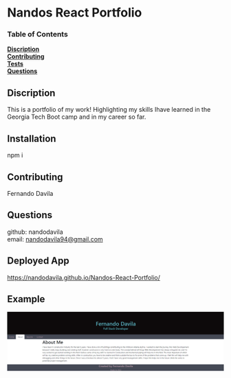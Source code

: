 
  # **Nandos React Portfolio**

   

  ### Table of Contents
  **[Discription](#discription)**<br>
  **[Contributing](#contributing)**<br>
  **[Tests](#tests)**<br>
  **[Questions](#Questions)**<br>
  

  ## Discription 

  This is a portfolio of my work! Highlighting my skills Ihave learned in the Georgia Tech Boot camp and in my career so far.

  ## Installation
  npm i

  ## Contributing

  Fernando Davila

  ## Questions
  github: nandodavila<br>
  email: nandodavila94@gmail.com

  ## Deployed App
  https://nandodavila.github.io/Nandos-React-Portfolio/

  ## Example
  ![screenshot](/ReactPortfolio.PNG)
